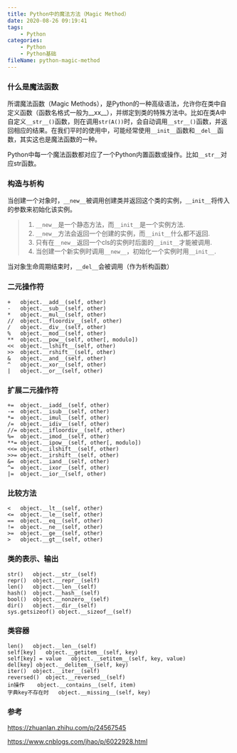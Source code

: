 ```yaml
---
title: Python中的魔法方法（Magic Method）
date: 2020-08-26 09:19:41
tags:
	- Python
categories:
	- Python
	- Python基础
fileName: python-magic-method
---
```


### 什么是魔法函数

所谓魔法函数（Magic Methods），是Python的一种高级语法，允许你在类中自定义函数（函数名格式一般为\_\_xx\_\_），并绑定到类的特殊方法中。比如在类A中自定义`__str__()`函数，则在调用`str(A())`时，会自动调用`__str__()`函数，并返回相应的结果。在我们平时的使用中，可能经常使用`__init__`函数和`__del__`函数，其实这也是魔法函数的一种。

Python中每一个魔法函数都对应了一个Python内置函数或操作。比如`__str__`对应str函数。

### 构造与析构

当创建一个对象时，`__new__`被调用创建类并返回这个类的实例，`__init__`将传入的参数来初始化该实例。

> 1. `__new__`是一个静态方法，而`__init__`是一个实例方法.
> 2. `__new__`方法会返回一个创建的实例，而`__init__`什么都不返回.
> 3. 只有在`__new__`返回一个cls的实例时后面的`__init__`才能被调用.
> 4. 当创建一个新实例时调用`__new__`，初始化一个实例时用`__init__`.

当对象生命周期结束时，`__del__`会被调用（作为析构函数）



### 二元操作符

```
+	object.__add__(self, other)
-	object.__sub__(self, other)
*	object.__mul__(self, other)
//	object.__floordiv__(self, other)
/	object.__div__(self, other)
%	object.__mod__(self, other)
**	object.__pow__(self, other[, modulo])
<<	object.__lshift__(self, other)
>>	object.__rshift__(self, other)
&	object.__and__(self, other)
^	object.__xor__(self, other)
|	object.__or__(self, other)
```



### 扩展二元操作符

```
+=	object.__iadd__(self, other)
-=	object.__isub__(self, other)
*=	object.__imul__(self, other)
/=	object.__idiv__(self, other)
//=	object.__ifloordiv__(self, other)
%=	object.__imod__(self, other)
**=	object.__ipow__(self, other[, modulo])
<<=	object.__ilshift__(self, other)
>>=	object.__irshift__(self, other)
&=	object.__iand__(self, other)
^=	object.__ixor__(self, other)
|=	object.__ior__(self, other)
```



### 比较方法

```
<	object.__lt__(self, other)
<=	object.__le__(self, other)
==	object.__eq__(self, other)
!=	object.__ne__(self, other)
>=	object.__ge__(self, other)
>	object.__gt__(self, other)
```



### 类的表示、输出

```
str()	object.__str__(self) 
repr()	object.__repr__(self)
len()	object.__len__(self)
hash()	object.__hash__(self) 
bool()	object.__nonzero__(self) 
dir()	object.__dir__(self)
sys.getsizeof()	object.__sizeof__(self)
```



### 类容器

```
len()	object.__len__(self)
self[key]	object.__getitem__(self, key)
self[key] = value	object.__setitem__(self, key, value)
del[key] object.__delitem__(self, key)
iter()	object.__iter__(self)
reversed()	object.__reversed__(self)
in操作	object.__contains__(self, item)
字典key不存在时	object.__missing__(self, key)
```





### 参考

https://zhuanlan.zhihu.com/p/24567545

https://www.cnblogs.com/jhao/p/6022928.html